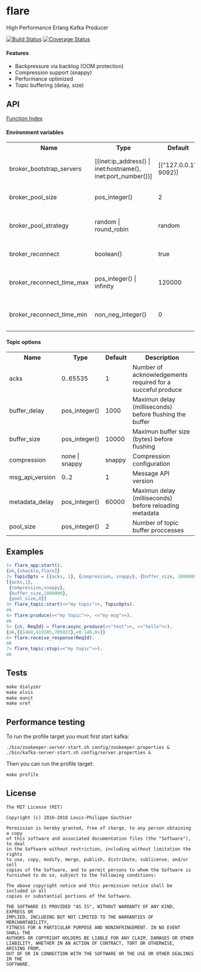 # flare

High Performance Erlang Kafka Producer

[![Build Status](https://travis-ci.org/lpgauth/flare.svg?branch=master)](https://travis-ci.org/lpgauth/flare)
[![Coverage Status](https://coveralls.io/repos/github/lpgauth/flare/badge.svg?branch=master)](https://coveralls.io/github/lpgauth/flare?branch=master)

#### Features

* Backpressure via backlog (OOM protection)
* Compression support (snappy)
* Performance optimized
* Topic buffering (delay, size)

## API
<a href="http://github.com/lpgauth/flare/blob/master/doc/flare.md#index" class="module">Function Index</a>

#### Environment variables

<table width="100%">
  <theader>
    <th>Name</th>
    <th>Type</th>
    <th>Default</th>
    <th>Description</th>
  </theader>
  <tr>
    <td>broker_bootstrap_servers</td>
    <td>[{inet:ip_address() | inet:hostname(), inet:port_number()}]</td>
    <td>[{"127.0.0.1", 9092}]</td>
    <td>Bootstrap servers used to query topic metadata</td>
  </tr>
  <tr>
    <td>broker_pool_size</td>
    <td>pos_integer()</td>
    <td>2</td>
    <td>Number of connections per broker</td>
  </tr>
  <tr>
    <td>broker_pool_strategy</td>
    <td>random | round_robin</td>
    <td>random</td>
    <td>Broker connection selection strategy</td>
  </tr>
  <tr>
    <td>broker_reconnect</td>
    <td>boolean()</td>
    <td>true</td>
    <td>Reconnect closed broker connections</td>
  </tr>
  <tr>
    <td>broker_reconnect_time_max</td>
    <td>pos_integer() | infinity</td>
    <td>120000</td>
    <td>Maximum reconnect time (milliseconds)</td>
  </tr>
  <tr>
    <td>broker_reconnect_time_min</td>
    <td>non_neg_integer()</td>
    <td>0</td>
    <td>Minimum reconnect time (milliseconds)</td>
  </tr>
</table>

#### Topic options

<table width="100%">
  <theader>
    <th>Name</th>
    <th>Type</th>
    <th>Default</th>
    <th>Description</th>
  </theader>
  <tr>
    <td>acks</td>
    <td>0..65535</td>
    <td>1</td>
    <td>Number of acknowledgements required for a succeful produce </td>
  </tr>
  <tr>
    <td>buffer_delay</td>
    <td>pos_integer()</td>
    <td>1000</td>
    <td>Maximun delay (milliseconds) before flushing the buffer</td>
  </tr>
  <tr>
    <td>buffer_size</td>
    <td>pos_integer()</td>
    <td>10000</td>
    <td>Maximun buffer size (bytes) before flushing</td>
  </tr>
  <tr>
    <td>compression</td>
    <td>none | snappy</td>
    <td>snappy</td>
    <td>Compression configuration</td>
  </tr>
  <tr>
    <td>msg_api_version</td>
    <td>0..2</td>
    <td>1</td>
    <td>Message API version</td>
  </tr>
  <tr>
    <td>metadata_delay</td>
    <td>pos_integer()</td>
    <td>60000</td>
    <td>Maximun delay (milliseconds) before reloading metadata</td>
  </tr>
  <tr>
    <td>pool_size</td>
    <td>pos_integer()</td>
    <td>2</td>
    <td>Number of topic buffer proccesses</td>
  </tr>
</table>

## Examples

```erlang
1> flare_app:start().
{ok,[shackle,flare]}
2> TopicOpts = [{acks, 1}, {compression, snappy}, {buffer_size, 1000000}, {pool_size, 8}].
[{acks,1},
 {compression,snappy},
 {buffer_size,1000000},
 {pool_size,8}]
3> flare_topic:start(<<"my topic">>, TopicOpts).
ok
4> flare:produce(<<"my topic">>, <<"my msg">>).
ok
5> {ok, ReqId} = flare:async_produce(<<"test">>, <<"hello">>).
{ok,{{1468,419385,705022},<0.146.0>}}
6> flare:receive_response(ReqId).
ok
7> flare_topic:stop(<<"my topic">>).
ok
```

## Tests

```makefile
make dialyzer
make elvis
make eunit
make xref
```

## Performance testing

To run the profile target you must first start kafka:

```
./bin/zookeeper-server-start.sh config/zookeeper.properties &
./bin/kafka-server-start.sh config/server.properties &
```

Then you can run the profile target:

```makefile
make profile
```

## License

```license
The MIT License (MIT)

Copyright (c) 2016-2018 Louis-Philippe Gauthier

Permission is hereby granted, free of charge, to any person obtaining a copy
of this software and associated documentation files (the "Software"), to deal
in the Software without restriction, including without limitation the rights
to use, copy, modify, merge, publish, distribute, sublicense, and/or sell
copies of the Software, and to permit persons to whom the Software is
furnished to do so, subject to the following conditions:

The above copyright notice and this permission notice shall be included in all
copies or substantial portions of the Software.

THE SOFTWARE IS PROVIDED "AS IS", WITHOUT WARRANTY OF ANY KIND, EXPRESS OR
IMPLIED, INCLUDING BUT NOT LIMITED TO THE WARRANTIES OF MERCHANTABILITY,
FITNESS FOR A PARTICULAR PURPOSE AND NONINFRINGEMENT. IN NO EVENT SHALL THE
AUTHORS OR COPYRIGHT HOLDERS BE LIABLE FOR ANY CLAIM, DAMAGES OR OTHER
LIABILITY, WHETHER IN AN ACTION OF CONTRACT, TORT OR OTHERWISE, ARISING FROM,
OUT OF OR IN CONNECTION WITH THE SOFTWARE OR THE USE OR OTHER DEALINGS IN THE
SOFTWARE.
```
